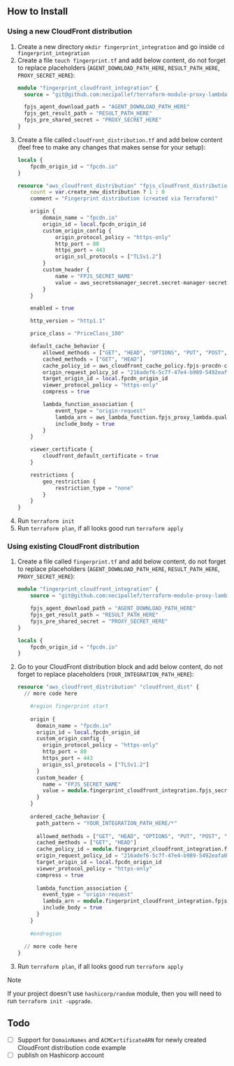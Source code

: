 ## How to Install

### Using a new CloudFront distribution

1. Create a new directory `mkdir fingerprint_integration` and go inside `cd fingerprint_integration`
2. Create a file `touch fingerprint.tf` and add below content, do not forget to replace placeholders (`AGENT_DOWNLOAD_PATH_HERE`, `RESULT_PATH_HERE`, `PROXY_SECRET_HERE`):
    ```terraform
    module "fingerprint_cloudfront_integration" {
      source = "git@github.com:necipallef/terraform-module-proxy-lambda.git/?ref=v0.4.0"

      fpjs_agent_download_path = "AGENT_DOWNLOAD_PATH_HERE"
      fpjs_get_result_path = "RESULT_PATH_HERE"
      fpjs_pre_shared_secret = "PROXY_SECRET_HERE"
    }
    ```
3. Create a file called `cloudfront_distribution.tf` and add below content (feel free to make any changes that makes sense for your setup):
   ```terraform
   locals {
       fpcdn_origin_id = "fpcdn.io"
   }
   
   resource "aws_cloudfront_distribution" "fpjs_cloudfront_distribution" {
       count = var.create_new_distribution ? 1 : 0
       comment = "Fingerprint distribution (created via Terraform)"
   
       origin {
           domain_name = "fpcdn.io"
           origin_id = local.fpcdn_origin_id
           custom_origin_config {
               origin_protocol_policy = "https-only"
               http_port = 80
               https_port = 443
               origin_ssl_protocols = ["TLSv1.2"]
           }
           custom_header {
               name = "FPJS_SECRET_NAME"
               value = aws_secretsmanager_secret.secret-manager-secret-created-by-terraform.arn
           }
       }
   
       enabled = true
   
       http_version = "http1.1"
   
       price_class = "PriceClass_100"
   
       default_cache_behavior {
           allowed_methods = ["GET", "HEAD", "OPTIONS", "PUT", "POST", "PATCH", "DELETE"]
           cached_methods = ["GET", "HEAD"]
           cache_policy_id = aws_cloudfront_cache_policy.fpjs-procdn-cache-policy.id
           origin_request_policy_id = "216adef6-5c7f-47e4-b989-5492eafa07d3" # Default AllViewer policy
           target_origin_id = local.fpcdn_origin_id
           viewer_protocol_policy = "https-only"
           compress = true
   
           lambda_function_association {
               event_type = "origin-request"
               lambda_arn = aws_lambda_function.fpjs_proxy_lambda.qualified_arn
               include_body = true
           }
       }
   
       viewer_certificate {
           cloudfront_default_certificate = true
       }
   
       restrictions {
           geo_restriction {
               restriction_type = "none"
           }
       }
   }
   ```
4. Run `terraform init`
5. Run `terraform plan`, if all looks good run `terraform apply`

### Using existing CloudFront distribution

1. Create a file called `fingerprint.tf` and add below content, do not forget to replace placeholders (`AGENT_DOWNLOAD_PATH_HERE`, `RESULT_PATH_HERE`, `PROXY_SECRET_HERE`):
    ```terraform
    module "fingerprint_cloudfront_integration" {
        source = "git@github.com:necipallef/terraform-module-proxy-lambda.git/?ref=v0.4.0"

        fpjs_agent_download_path = "AGENT_DOWNLOAD_PATH_HERE"
        fpjs_get_result_path = "RESULT_PATH_HERE"
        fpjs_pre_shared_secret = "PROXY_SECRET_HERE"
    }
    
    locals {
        fpcdn_origin_id = "fpcdn.io"
    }

    ```
2. Go to your CloudFront distribution block and add below content, do not forget to replace placeholders (`YOUR_INTEGRATION_PATH_HERE`):
    ```terraform
    resource "aws_cloudfront_distribution" "cloudfront_dist" {
      // more code here
    
        #region fingerprint start
        
        origin {
          domain_name = "fpcdn.io"
          origin_id = local.fpcdn_origin_id
          custom_origin_config {
            origin_protocol_policy = "https-only"
            http_port = 80
            https_port = 443
            origin_ssl_protocols = ["TLSv1.2"]
          }
          custom_header {
            name = "FPJS_SECRET_NAME"
            value = module.fingerprint_cloudfront_integration.fpjs_secret_manager_arn
          }
        }
        
        ordered_cache_behavior {
          path_pattern = "YOUR_INTEGRATION_PATH_HERE/*"
        
          allowed_methods = ["GET", "HEAD", "OPTIONS", "PUT", "POST", "PATCH", "DELETE"]
          cached_methods = ["GET", "HEAD"]
          cache_policy_id = module.fingerprint_cloudfront_integration.fpjs_cache_policy_id
          origin_request_policy_id = "216adef6-5c7f-47e4-b989-5492eafa07d3" # Default AllViewer policy
          target_origin_id = local.fpcdn_origin_id
          viewer_protocol_policy = "https-only"
          compress = true
        
          lambda_function_association {
            event_type = "origin-request"
            lambda_arn = module.fingerprint_cloudfront_integration.fpjs_proxy_lambda_arn
            include_body = true
          }
        }
        
        #endregion
      
      // more code here
    }
    ```
3. Run `terraform plan`, if all looks good run `terraform apply`

> [!NOTE]
> If your project doesn't use `hashicorp/random` module, then you will need to run `terraform init -upgrade`.

## Todo
- [ ] Support for `DomainNames` and `ACMCertificateARN` for newly created CloudFront distribution code example
- [ ] publish on Hashicorp account
